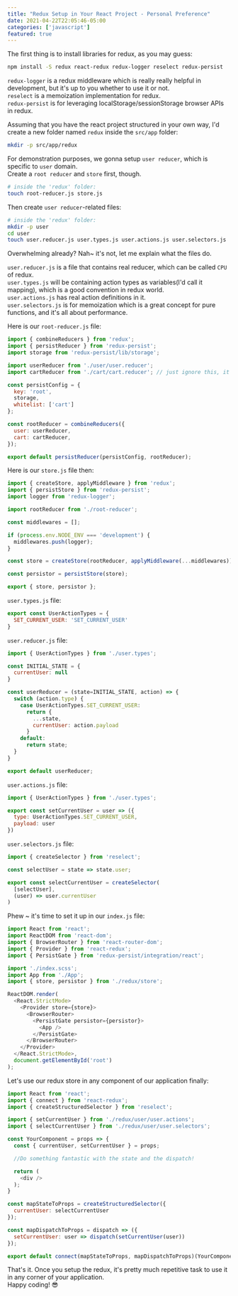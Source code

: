 ```yaml
---
title: "Redux Setup in Your React Project - Personal Preference"
date: 2021-04-22T22:05:46-05:00
categories: ['javascript']
featured: true
---
```

The first thing is to install libraries for redux, as you may guess:

```bash
npm install -S redux react-redux redux-logger reselect redux-persist
```

`redux-logger` is a redux middleware which is really really helpful in development, but it's up to you whether to use it or not.  
`reselect` is a memoization implementation for redux.  
`redux-persist` is for leveraging localStorage/sessionStorage browser APIs in redux.  

Assuming that you have the react project structured in your own way, I'd create a new folder named `redux` inside the `src/app` folder:

```bash
mkdir -p src/app/redux
```

For demonstration purposes, we gonna setup `user reducer`, which is specific to `user` domain.  
Create a `root reducer` and `store` first, though.  

```bash
# inside the 'redux' folder:
touch root-reducer.js store.js
```

Then create `user reducer`-related files:

```bash
# inside the 'redux' folder:
mkdir -p user
cd user
touch user.reducer.js user.types.js user.actions.js user.selectors.js
```

Overwhelming already? Nah~ it's not, let me explain what the files do.  

`user.reducer.js` is a file that contains real reducer, which can be called `CPU` of redux.  
`user.types.js` will be containing action types as variables(I'd call it mapping), which is a good convention in redux world.  
`user.actions.js` has real action definitions in it.  
`user.selectors.js` is for memoization which is a great concept for pure functions, and it's all about performance.  

Here is our `root-reducer.js` file:

```javascript
import { combineReducers } from 'redux';
import { persistReducer } from 'redux-persist';
import storage from 'redux-persist/lib/storage';

import userReducer from './user/user.reducer';
import cartReducer from './cart/cart.reducer'; // just ignore this, it's only for demonstration of redux-persist setup

const persistConfig = {
  key: 'root',
  storage,
  whitelist: ['cart']
};

const rootReducer = combineReducers({
  user: userReducer,
  cart: cartReducer,
});

export default persistReducer(persistConfig, rootReducer);
```

Here is our `store.js` file then:

```javascript
import { createStore, applyMiddleware } from 'redux';
import { persistStore } from 'redux-persist';
import logger from 'redux-logger';

import rootReducer from './root-reducer';

const middlewares = [];

if (process.env.NODE_ENV === 'development') {
  middlewares.push(logger);
}

const store = createStore(rootReducer, applyMiddleware(...middlewares));

const persistor = persistStore(store);

export { store, persistor };
```

`user.types.js` file:

```javascript
export const UserActionTypes = {
  SET_CURRENT_USER: 'SET_CURRENT_USER'
}
```

`user.reducer.js` file:

```javascript
import { UserActionTypes } from './user.types';

const INITIAL_STATE = {
  currentUser: null
}

const userReducer = (state=INITIAL_STATE, action) => {
  switch (action.type) {
    case UserActionTypes.SET_CURRENT_USER:
      return {
        ...state,
        currentUser: action.payload
      }
    default:
      return state;
  }
}

export default userReducer;
```

`user.actions.js` file:

```javascript
import { UserActionTypes } from './user.types';

export const setCurrentUser = user => ({
  type: UserActionTypes.SET_CURRENT_USER,
  payload: user
})
```

`user.selectors.js` file:

```javascript
import { createSelector } from 'reselect';

const selectUser = state => state.user;

export const selectCurrentUser = createSelector(
  [selectUser],
  (user) => user.currentUser
)
```

Phew ~ it's time to set it up in our `index.js` file:

```javascript
import React from 'react';
import ReactDOM from 'react-dom';
import { BrowserRouter } from 'react-router-dom';
import { Provider } from 'react-redux';
import { PersistGate } from 'redux-persist/integration/react';

import './index.scss';
import App from './App';
import { store, persistor } from './redux/store';

ReactDOM.render(
  <React.StrictMode>
    <Provider store={store}>
      <BrowserRouter>
        <PersistGate persistor={persistor}>
          <App />
        </PersistGate>
      </BrowserRouter>
    </Provider>
  </React.StrictMode>,
  document.getElementById('root')
);
```

Let's use our redux store in any component of our application finally:

```javascript
import React from 'react';
import { connect } from 'react-redux';
import { createStructuredSelector } from 'reselect';

import { setCurrentUser } from './redux/user/user.actions';
import { selectCurrentUser } from './redux/user/user.selectors';

const YourComponent = props => {
  const { currentUser, setCurrentUser } = props;

  //Do something fantastic with the state and the dispatch!

  return (
    <div />
  );
}

const mapStateToProps = createStructuredSelector({
  currentUser: selectCurrentUser
});

const mapDispatchToProps = dispatch => ({
  setCurrentUser: user => dispatch(setCurrentUser(user))
});

export default connect(mapStateToProps, mapDispatchToProps)(YourComponent);
```

That's it. Once you setup the redux, it's pretty much repetitive task to use it in any corner of your application.  
Happy coding! 😎
